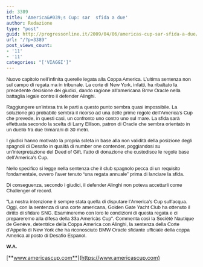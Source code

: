 ```yaml
---
id: 3389
title: 'America&#039;s Cup: sar  sfida a due'
author: Redazione
type: "post"
guid: http://progressonline.it/2009/04/06/americas-cup-sar-sfida-a-due/
url: "/?p=3389"
post_views_count:
- '11'
- '11'
categories: "['VIAGGI']"
---
```


<font face="Tahoma, sans-serif"><font size="2">Nuovo capitolo nell’infinita querelle legata alla Coppa America. L’ultima sentenza non sul campo di regata ma in tribunale. La corte di New York, infatti, ha ribaltato la precedente decisione dei giudici, dando ragione all’americana Bmw Oracle nella battaglia legale contro il defender Alinghi. </font></font>

<font face="Tahoma, sans-serif"><font size="2">Raggiungere un’intesa tra le parti a questo punto sembra quasi impossibile. La soluzione più probabile sembra il ricorso ad una delle prime regole dell’America’s Cup che prevede, in questi casi, un confronto uno contro uno sul mare. La sfida sarà effettuata secondo la scelta di Larry Ellison, patron di Oracle che sembra orientato in un duello fra due trimarani di 30 metri.</font></font>

<font face="Tahoma, sans-serif"><font size="2">I giudici hanno motivato la propria scleta in base alla non validità della posizione degli spagnoli di Desafio in qualità di number one contender, poggiandosi su un’interpretazione del Deed of Gift, l’atto di donazione che custodisce le regole base dell’America’s Cup. </font></font>

<font face="Tahoma, sans-serif"><font size="2">Nello specifico si legge nella sentenza che il club spagnolo pecca di un requisito fondamentale, ovvero l’aver tenuto “una regata annuale” prima di lanciare la sfida. </font></font>

<font face="Tahoma, sans-serif"><font size="2">Di conseguenza, secondo i giudici, il defender Alinghi non poteva accettarli come Challenger of record.</font></font>

<font face="Tahoma, sans-serif"><font size="2">"La nostra intenzione è sempre stata quella di disputare l’America’s Cup sull’acqua. Oggi, con la sentenza di una corte americana, Golden Gate Yacht Club ha ottenuto il diritto di sfidare SNG. Esamineremo con loro le condizioni di questa regata e ci prepareremo alla difesa della 33a Americàs Cup". Commenta così la Sociètè Nautique de Genève, detentrice della Coppa America con Alinghi, la sentenza della Corte d’Appello di New York che ha riconosciuto BMW Oracle sfidante ufficiale della coppa America al posto di Desafio Espanol.</font></font>

<font face="Tahoma, sans-serif"><font size="2">**W.A.**</font></font>

[**www.americascup.com**](https://www.americascup.com)
